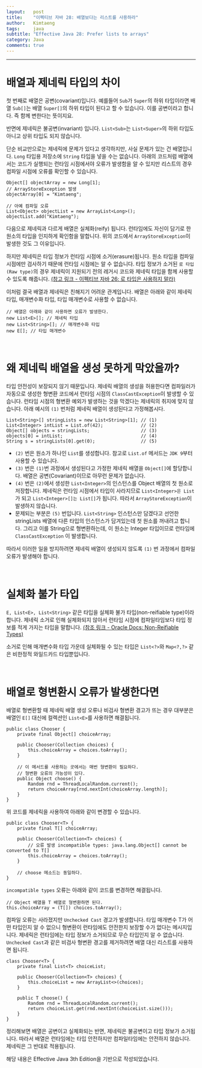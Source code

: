```yaml
---
layout:   post
title:    "이펙티브 자바 28: 배열보다는 리스트를 사용하라"
author:   Kimtaeng
tags: 	  java
subtitle: "Effective Java 28: Prefer lists to arrays" 
category: Java
comments: true
---
```


<hr/>

# 배열과 제네릭 타입의 차이

첫 번째로 배열은 공변(covariant)입니다. 예를들어 ```Sub```가 ```Super```의 하위 타입이라면
배열 ```Sub[]```는 배열 ```Super[]```의 하위 타입이 된다고 할 수 있습니다.
이를 공변이라고 합니다. 즉 함께 변한다는 뜻이지요.

반면에 제네릭은 불공변(invariant) 입니다. ```List<Sub>```는 ```List<Super>```의 하위 타입도 아니고
상위 타입도 되지 않습니다.

단순 비교만으로는 제네릭에 문제가 있다고 생각하지만, 사실 문제가 있는 건 배열입니다.
```Long``` 타입용 저장소에 ```String``` 타입을 넣을 수는 없습니다. 아래의 코드처럼 배열에서는
코드가 실행되는 런타임 시점에서야 오류가 발생함을 알 수 있지만 리스트의 경우 컴파일 시점에 오류를 확인할 수 있습니다.

<pre class="line-numbers"><code class="language-java" data-start="1">Object[] objectArray = new Long[1];
// ArrayStoreException 발생
objectArray[0] = "Kimtaeng";

// 아예 컴파일 오류
List&lt;Object> objectList = new ArrayList&lt;Long>();
objectList.add("Kimtaeng");
</code></pre>

다음으로 제네릭과 다르게 배열은 실체화(reify) 됩니다. 런타임에도 자신이 담기로 한 원소의 타입을
인지하게 확인함을 말합니다. 위의 코드에서 ```ArrayStoreException```이 발생한 것도 그 이유입니다.

하지만 제네릭은 타입 정보가 런타임 시점에 소거(erasure)됩니다. 원소 타입을 컴파일 시점에만 검사하기 때문에
런타임 시점에는 알 수 없습니다. 타입 정보가 소거된 ```로 타입(Raw type)```의 경우 제네릭이 지원되기 전의 레거시 코드와
제네릭 타입을 함께 사용할 수 있도록 해줍니다. 
<a href="/post/dont-use-raw-types" target="_blank">
(참고 링크 - 이펙티브 자바 26: 로 타입은 사용하지 말라)
</a> 

이처럼 결국 배열과 제네릭은 친해지기 어려운 관계입니다. 배열은 아래와 같이 제네릭 타입, 매개변수화 타입,
타입 매개변수로 사용할 수 없습니다.

<pre class="line-numbers"><code class="language-java" data-start="1">// 배열은 아래와 같이 사용하면 오류가 발생한다.
new List&lt;E>[]; // 제네릭 타입
new List&lt;String>[]; // 매개변수화 타입
new E[]; // 타입 매개변수
</code></pre>

<br/>

# 왜 제네릭 배열을 생성 못하게 막았을까?

타입 안전성이 보장되지 않기 때문입니다. 제네릭 배열의 생성을 허용한다면 컴파일러가 자동으로 생성한 형변환 코드에서
런타임 시점의 ```ClassCastException```이 발생할 수 있습니다. 런타임 시점의 형변환 예외가 발생하는 것을 막겠다는
제네릭의 취지에 맞지 않습니다. 아래 예시의 ```(1)``` 번처럼 제네릭 배열이 생성된다고 가정해봅시다.

<pre class="line-numbers"><code class="language-java" data-start="1">List&lt;String>[] stringLists = new List&lt;String>[1]; // (1) 
List&lt;Integer> intList = List.of(42);              // (2)
Object[] objects = stringLists;                   // (3)
objects[0] = intList;                             // (4)
String s = stringLists[0].get(0);                 // (5)
</code></pre>

- ```(2)``` 번은 원소가 하나인 ```List```를 생성합니다. 참고로 ```List.of``` 메서드는 ```JDK 9```부터 사용할 수 있습니다.
- ```(3)``` 번은 ```(1)```번 과정에서 생성된다고 가정한 제네릭 배열을 ```Object[]```에 할당합니다.
배열은 공변(Covariant)이므로 아무런 문제가 없습니다.
- ```(4)``` 번은 ```(2)```에서 생성한 ```List<Integer>```의 인스턴스를 Object 배열의 첫 원소로 저장합니다.
제네릭은 런타임 시점에서 타입이 사라지므로 ```List<Integer>은 List```가 되고 ```List<Integer>[]는 List[]```가 됩니다.
따라서 ```ArrayStoreException```이 발생하지 않습니다.
- 문제되는 부분은 ```(5)``` 번입니다. ```List<String>``` 인스턴스만 담겠다고 선언한 stringLists 배열에
다른 타입의 인스턴스가 담겨있는데 첫 원소를 꺼내려고 합니다. 그리고 이를 String으로 형변환하는데, 이 원소는
Integer 타입이므로 런타임에 ```ClassCastException``` 이 발생합니다. 

따라서 이러한 일을 방지하려면 제네릭 배열이 생성되지 않도록 ```(1)``` 번 과정에서 컴파일 오류가 발생해야 합니다.

<br/>

# 실체화 불가 타입

```E, List<E>, List<String>``` 같은 타입을 실체화 불가 타입(non-reifiable type)이라 합니다.
제네릭 소거로 인해 실체화되지 않아서 런타임 시점에 컴파일타임보다 타입 정보를 적게 가지는 타입을 말합니다.
<a href="https://docs.oracle.com/javase/tutorial/java/generics/nonReifiableVarargsType.html#non-reifiable-types" target="_blank">
(참조 링크 - Oracle Docs: Non-Reifiable Types)</a>

소거로 인해 매개변수화 타입 가운데 실체화될 수 있는 타입은 ```List<?>```와 ```Map<?,?>``` 같은 비한정적 와일드카드 타입뿐입니다.

<br/>

# 배열로 형변환시 오류가 발생한다면

배열로 형변환할 때 제네릭 배열 생성 오류나 비검사 형변환 경고가 뜨는 경우
대부분은 배열인 ```E[]``` 대신에 컬렉션인 ```List<E>```를 사용하면 해결됩니다. 

<pre class="line-numbers"><code class="language-java" data-start="1">public class Chooser {
    private final Object[] choiceArray;
    
    public Chooser(Collection choices) {
        this.choiceArray = choices.toArray();
    }
    
    // 이 메서드를 사용하는 곳에서는 매번 형변환이 필요하다.
    // 형변환 오류의 가능성이 있다.
    public Object choose() {
        Random rnd = ThreadLocalRandom.current();
        return choiceArray[rnd.nextInt(choiceArray.length)];
    }
}
</code></pre>

위 코드를 제네릭을 사용하여 아래와 같이 변경할 수 있습니다. 

<pre class="line-numbers"><code class="language-java" data-start="1">public class Chooser&lt;T> {
    private final T[] choiceArray;

    public Chooser(Collection&lt;T> choices) {
        // 오류 발생 incompatible types: java.lang.Object[] cannot be converted to T[]
        this.choiceArray = choices.toArray();
    }

    // choose 메소드는 동일하다.
}
</code></pre>

```incompatible types``` 오류는 아래와 같이 코드를 변경하면 해결됩니다.

<pre class="line-numbers"><code class="language-java" data-start="1">// Object 배열을 T 배열로 형변환하면 된다.
this.choiceArray = (T[]) choices.toArray();
</code></pre>

컴파일 오류는 사라졌지만 ```Unchecked Cast``` 경고가 발생합니다. 타입 매개변수 T가 어떤 타입인지 알 수 없으니 형변환이
런타임에도 안전한지 보장할 수가 없다는 메시지입니다. 제네릭은 런타임에는 타입 정보가 소거되므로 무슨 타입인지 알 수 없습니다.
```Unchecked Cast```과 같은 비검사 형변환 경고를 제거하려면 배열 대신 리스트를 사용하면 됩니다.

<pre class="line-numbers"><code class="language-java" data-start="1">class Chooser&lt;T> {
    private final List&lt;T> choiceList;

    public Chooser(Collection&lt;T> choices) {
        this.choiceList = new ArrayList&lt;>(choices);
    }

    public T choose() {
        Random rnd = ThreadLocalRandom.current();
        return choiceList.get(rnd.nextInt(choiceList.size()));
    }
}
</code></pre>

정리해보면 배열은 공변이고 실체화되는 반면, 제네릭은 불공변이고 타입 정보가 소거됩니다.
따라서 배열은 런타임에는 타입 안전하지만 컴파일타임에는 안전하지 않습니다. 제네릭은 그 반대로 적용됩니다.

<div class="post_caption">해당 내용은 Effective Java 3th Edition을 기반으로 작성되었습니다.</div>